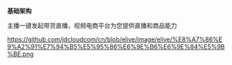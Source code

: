 **基础架构** 

主播一键发起带货直播，视频电商平台为您提供直播和商品能力

https://github.com/jdcloudcom/cn/blob/elive/image/elive/%E8%A7%86%E9%A2%91%E7%94%B5%E5%95%86%E6%9E%B6%E6%9E%84%E5%9B%BE.png
